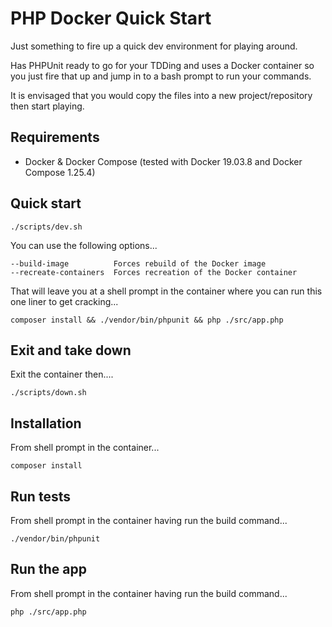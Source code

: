 # PHP Docker Quick Start

Just something to fire up a quick dev environment for playing around.

Has PHPUnit ready to go for your TDDing and uses a Docker container so you just fire that up and jump in to a bash prompt to run your commands.

It is envisaged that you would copy the files into a new project/repository then start playing.

## Requirements

* Docker & Docker Compose (tested with Docker 19.03.8 and Docker Compose 1.25.4)

## Quick start

    ./scripts/dev.sh

You can use the following options...

    --build-image          Forces rebuild of the Docker image
    --recreate-containers  Forces recreation of the Docker container

That will leave you at a shell prompt in the container where you can run this one liner to get cracking...

    composer install && ./vendor/bin/phpunit && php ./src/app.php

## Exit and take down

Exit the container then....

    ./scripts/down.sh

## Installation

From shell prompt in the container...

    composer install
    
## Run tests

From shell prompt in the container having run the build command...

    ./vendor/bin/phpunit
    
## Run the app

From shell prompt in the container having run the build command...

    php ./src/app.php
